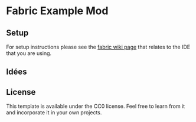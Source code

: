 # Fabric Example Mod

## Setup

For setup instructions please see the [fabric wiki page](https://fabricmc.net/wiki/tutorial:setup) that relates to the IDE that you are using.

## Idées



## License

This template is available under the CC0 license. Feel free to learn from it and incorporate it in your own projects.

